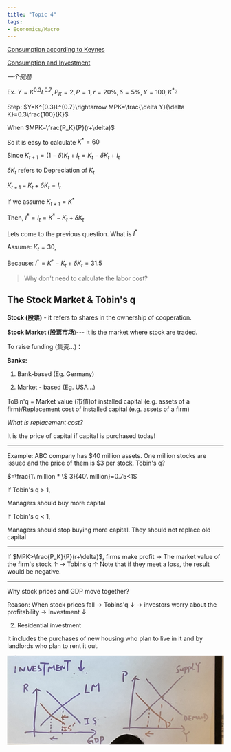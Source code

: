 ```yaml
---
title: "Topic 4"
tags:
- Economics/Macro
---
```


[Consumption according to Keynes](Consumption%20according%20to%20Keynes.md)

[Consumption and Investment](Consumption%20and%20Investment.md)

*一个例题*

Ex. $Y=K^{0.3}L^{0.7} ,P_K=2,P=1,r=20\%,\delta = 5\%,Y=100,K^*?$

Step: $Y=K^{0.3}L^{0.7}\rightarrow MPK=\frac{\delta Y}{\delta K}=0.3\frac{100}{K}$

When $MPK=\frac{P_K}{P}(r+\delta)$

So it is easy to calculate $K^*=60$ 

Since $K_{t+1}=(1-\delta)K_t+I_t=K_t-\delta K_t+I_t$

$\delta K_t$  refers to Depreciation of  $K_t$

$K_{t+1}-K_t+\delta K_t=I_t$

If we assume $K_{t+1}=K^*$

Then, $I^*=I_t=K^*-K_t+\delta K_t$

Lets come to the previous question. What is $I^*$

Assume: $K_t=30$,

Because: $I^*=K^*-K_t+\delta K_t=31.5$

> Why don't need to calculate the labor cost?



## The Stock Market & Tobin's q

**Stock (股票)** - it refers to shares in the ownership of cooperation.

**Stock Market (股票市场**)--- It is the market where stock are traded.

To raise funding (集资...)：

**Banks:** 

1. Bank-based (Eg. Germany)

2. Market - based (Eg. USA...)

ToBin'q = Market value (市值)of installed capital (e.g. assets of a firm)/Replacement cost of installed capital (e.g. assets of a firm)

*What is replacement cost?*

It is the price of capital if capital is purchased today!

---
Example: ABC company has $40 million assets. One million stocks are issued and the price of them is $3 per stock. Tobin's q?

$=\frac{1\ million * \$ 3}{40\ million}=0.75<1$

If Tobin's q > 1,

Managers should buy more capital

If Tobin's q < 1,

Managers should stop buying more capital. They should not replace old capital

---
If $MPK>\frac{P_K}{P}(r+\delta)$, firms make profit $\rightarrow$ The market value of the firm's stock $\uparrow$ $\rightarrow$ Tobins'q $\uparrow$
Note that if they meet a loss, the result would be negative.

---
Why stock prices and GDP move together?

Reason: When stock prices fall $\rightarrow$ Tobins'q $\downarrow$ $\rightarrow$ investors worry about the profitability $\rightarrow$ Investment $\downarrow$

2. Residential investment 

It includes the purchases of new housing who plan to live in it and by landlords who plan to rent it out.

![](ISLMcurve.jpg)
